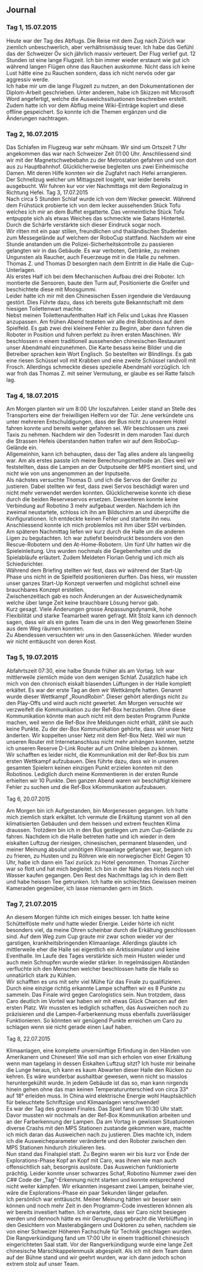 ## Journal  
### Tag 1, 15.07.2015  
  
Heute war der Tag des Abflugs. Die Reise mit dem Zug nach Zürich war ziemlich unbeschwerlich, aber verhältnismässig teuer. Ich habe das Gefühl das der Schweizer Öv sich jährlich massiv verteuert.
Der Flug verlief gut. 12 Stunden ist eine lange Flugzeit. Ich bin immer wieder erstaunt wie gut ich während langen Flügen ohne das Rauchen auskomme. Nicht dass ich keine Lust hätte eine zu Rauchen sondern, dass ich nicht nervös oder gar aggressiv werde.  
Ich habe mir um die lange Flugzeit zu nutzen, an den Dokumentationen der Diplom-Arbeit geschrieben. Unter anderem, habe ich Skizzen mit Microsoft Word angefertigt, welche die Ausweichssituationen beschreiben erstellt. Zudem hatte ich vor dem Abflug meine Wiki-Einträge kopiert und diese offline gespeichert. So konnte ich die Themen ergänzen und die Änderungen nachtragen.  
  
### Tag 2, 16.07.2015  
  
Das Schlafen im Flugzeug war sehr mühsam. Wir sind um Ortszeit 7 Uhr angekommen das war nach Schweizer Zeit 01:00 Uhr. Anschliessend sind wir mit der Magnetschwebebahn zu der Metrostation gefahren und von dort aus zu Hauptbahnhof. Glücklicherweise begleiten uns zwei Einheimische Damen. Mit deren Hilfe konnten wir die Zugfahrt nach Hefei arrangieren. Der Schnellzug welcher um Mittagszeit losgeht, war leider bereits ausgebucht. Wir fuhren kur vor vier Nachmittags mit dem Regionalzug in Richtung Hefei.
Tag 3, 17.07.2015  
Nach circa 5 Stunden Schlaf wurde ich von dem Wecker geweckt. Während dem Frühstück probierte ich von dem lecker aussehenden Stück Tofu welches ich mir an dem Buffet ergatterte. Das vermeintliche Stück Tofu entpuppte sich als etwas Weiches das schmeckte wie Satans Hinterteil. Durch die Schärfe verstärkte sich dieser Eindruck sogar noch.  
Wir ritten mit ein paar stillen, freundlichen und thailändischen Studenten zum Messegelände auf welchem der RoboCup stattfand. Nachdem wir eine Stunde anstanden um die Polizei-Sicherheitskontrolle zu passieren gelangten wir in das Gebäude. Es war verboten, Getränke, zu meinen Ungunsten als Raucher, auch Feuerzeuge mit in die Halle zu nehmen. Thomas Z. und Thomas D besorgten nach dem Eintritt in die Halle die Cup-Unterlagen.  
Als erstes Half ich bei dem Mechanischen Aufbau drei drei Roboter. Ich montierte die Sensoren, baute den Turm auf, Positionierte die Greifer und beschichtete diese mit Moosgummi.  
Leider hatte ich mir mit den Chinesischen Essen irgendwie die Verdauung gestört. Dies Führte dazu, dass ich bereits gute Bekanntschaft mit dem hiesigen Toilettenwart machte.  
Nebst meinen Toilettenaufenthalten Half ich Felix und Lukas ihre Klassen anzupassen.
Am frühen Abend testeten wir alle drei Robotinos auf dem Spielfeld. Es gab zwei drei kleinere Fehler zu Beginn, aber dann fuhren die Roboter in Position und fuhren perfekt zu ihren ersten Maschinen.
Wir beschlossen n einem traditionell aussehenden chinesischen Restaurant unser Abendmahl einzunehmen. Die Karte besass keine Bilder und die Betreiber sprachen kein Wort Englisch. So bestellten wir Blindlings. Es gab eine riesen Schüssel voll mit Krabben und eine zweite Schüssel randvoll mit Frosch. Allerdings schmeckte dieses spezielle Abendmahl vorzüglich. Ich war froh das Thomas Z. mit seiner Vermutung, er glaube es sei Ratte falsch lag.

### Tag 4, 18.07.2015  
  
Am Morgen planten wir um 8:00 Uhr loszufahren. Leider stand an Stelle des Transporters eine der freiwilligen Helfern vor der Tür. Jene verkündete uns unter mehreren Entschuldigungen, dass der Bus nicht zu unserem Hotel fahren konnte und bereits weiter gefahren sei. Wir beschlossen uns zwei Taxis zu nehmen. Nachdem wir den Todesritt in dem maroden Taxi durch die Strassen Hefeis überstanden hatten trafen wir auf dem RoboCup-Gelände ein.   
Allgemeinhin, kann ich behaupten, dass der Tag alles andere als langweilig war. Am als erstes passte ich meine Berechnungsmethode an. Dies weil wir feststellten, dass die Lampen an der Outputseite der MPS montiert sind, und nicht wie von uns angenommen an der Inputseite.  
Als nächstes versuchte Thomas D. und ich die Servos der Greifer zu justieren. Dabei stellten wir fest, dass zwei Servos beschädigt waren und nicht mehr verwendet werden konnten. Glücklicherweise konnte ich diese durch die beiden Reserveservos ersetzen. Desweiteren konnte keine Verbindung auf Robotino 3 mehr aufgebaut werden. Nachdem ich ihn zweimal neustartete, schloss ich ihn am Bildschirm an und überprüfte die Konfigurationen. Ich entdeckte keinen Fehler und startete ihn neu. Anschliessend konnte ich mich problemlos mit ihm über SSH verbinden.  
Am späteren Nachmittag liefen wir kurz durch die Halle um die anderen Ligen zu begutachten. Ich war zutiefst beeindruckt besonders von den Rescue-Robotern und den At-Home-Robotern. 
Um fünf Uhr hatten wir die Spieleinleitung. Uns wurden nochmals die Gegebenheiten und die Spielabläufe erläutert. Zudem Meldeten Florian Gehrig und ich mich als Schiedsrichter.  
Während dem Briefing stellten wir fest, dass wir während der Start-Up Phase uns nicht in de Spielfeld positionieren durften. Das hiess, wir mussten unser ganzes Start-Up Konzept verwerfen und möglichst schnell eine brauchbares Konzept erstellen.  
Zwischenzeitlach gab es noch Änderungen an der Ausweichedynamik welche über lange Zeit keine brauchbare Lösung hervor gab.  
Kurz gesagt. Viele Änderungen grosse Anpassungsdynamik, hohe Flexibilität und starke Teamarbeit waren gefragt.
Mit Stolz kann ich dennoch sagen, dass wir als ein gutes Team die uns in den Weg geworfenen Steine aus dem Weg räumen konnten.  
Zu Abendessen versuchten wir uns in den Gassenküchen. Wieder wurden wir nicht enttäuscht von deren Kost.  
  
### Tag 5, 19.07.2015  
  
Abfahrtszeit 07:30, eine halbe Stunde früher als am Vortag. Ich war mittlerweile ziemlich müde von dem wenigen Schlaf. Zusätzlich habe ich mich von den chronisch eiskalt blasenden Lüftungen in der Halle komplett erkältet. Es war der erste Tag an dem wir Wettkämpfe hatten. Genannt wurde dieser Wettkampf „RoundRobin“. Dieser gehört allerdings nicht zu den Play-Offs und wird auch nicht gewertet.
Am Morgen versuchte wir verzweifelt die Kommunikation zu der Ref-Box herzustellen. Ohne diese Kommunikation könnte man auch nicht mit dem besten Programm Punkte machen, weil wenn die Ref-Box ihre Meldungen nicht erhält, zählt sie auch keine Punkte. Zu der der-Box Kommunikation gehörte, dass wir unser Netz änderten. Wir koppelten unser Netz mit dem Ref-Box Netz. Weil wir nun unseren Router mit Internetanschluss nicht mehr anhängen konnten, setzte ich unseren Reserve D-Link Router auf um Online bleiben zu können.  
Wir schafften es leider nicht, die Kommunikation mit der Ref-Box bis zum ersten Wettkampf aufzubauen. Dies führte dazu, dass wir in unseren gesamten Spielern keinen einzigen Punkt erzielen konnten mit den Robotinos. Lediglich durch meine Kommentieren in der ersten Runde erhielten wir 10 Punkte. 
Den ganzen Abend waren wir beschäftigt kleinere Fehler zu suchen und die Ref-Box kKommunikation aufzubauen.  
  
Tag 6, 20.07.2015  
  
Am Morgen bin ich Aufgestanden, bin Morgenessen gegangen. Ich hatte mich ziemlich stark erkältet. Ich vermute die Erkältung stammt von all den klimatisierten Gebäuden und dem heissen und extrem feuchten Klima draussen. Trotzdem bin ich in den Bus gestiegen um zum Cup-Gelände zu fahren. Nachdem ich die Halle betreten hatte und ich wieder in dem eiskalten Luftzug der riesigen, chinesischen, permanent blasenden, und meiner Meinung absolut unnötigen Klimaanlage gefangen war, begann ich zu frieren, zu Husten und zu Röhren wie ein norwegischer Elch! Gegen 10 Uhr, habe ich dann ein Taxi zurück zu Hotel genommen. Thomas Zürcher war so flott und hat mich begleitet. Ich bin in der Nähe des Hotels noch viel Wasser kaufen gegangen. Den Rest des Nachmittags lag ich in dem Bett und habe heissen Tee getrunken. Ich hatte ein schlechtes Gewissen meinen Kameraden gegenüber, ich lasse niemanden gern im Stich.  
  
### Tag 7, 21.07.2015  
  
An diesem Morgen fühlte ich mich einiges besser. Ich hatte keine Schüttelföste mehr und hatte wieder Energie. Leider hörte ich nicht besonders viel, da meine Ohren scheinbar durch die Erkältung geschlossen sind. Auf dem Weg zum Cup graute mir zwar schon wieder vor der garstigen, krankheitsbringenden Klimaanlage. Allerdings glaubte ich mittlerweile eher die Halle sei eigentlich ein Arktissimulator und keine Eventhalle. Im Laufe des Tages verstärkte sich mein Husten wieder und auch mein Schnupfen wurde wieder stärker. In regelmässigen Abständen verfluchte ich den Menschen welcher beschlossen hatte die Halle so unnatürlich stark zu Kühlen.  
Wir schafften es uns mit sehr viel Mühe für das Finale zu qualifizieren. Durch eine einzige richtig erkannte Lampe schafften wir es 8 Punkte zu sammeln. Das Finale wird gegen Carologistics sein. Nun trotzdem, dass Caro deutlich im Vorteil war haben wir mit etwas Glück Chancen auf den ersten Platz. Wir mussten es lediglich schaffen, das Ausweichen noch zu präzisieren und die Lampen-Farberkennung muss ebenfalls zuverlässiger Funktionieren. So könnten wir genügend Punkte erreichen um Caro zu schlagen wenn sie nicht gerade einen Lauf haben.  
  
Tag 8, 22.07.2015  
  
Klimaanlagen, eine komplette unvernünftige Erfindung in den Händen von Amerikanern und Chinesen! Wie soll man sich erholen von einer Erkältung wenn man tagelang in dessen Eiskalten Luftzug sitzt? Ich huste mir beinahe die Lunge heraus, ich kann es kaum Abwarten dieser Halle den Rücken zu kehren. Es wäre wunderbar aushaltbar gewesen, wenn nicht so masslos heruntergekühlt wurde. In jedem Gebäude ist das so, man kann nirgends hinein gehen ohne das man keinen Temperaturunterschied von circa 33° auf 18° erleiden muss. In China wird elektrische Energie wohl Hauptsächlich für beleuchtete Schriftzüge und Klimaanlagen verschwendet!  
Es war der Tag des grossen Finales. Das Spiel fand um 10:30 Uhr statt. Davor mussten wir nochmals an der Ref-Box Kommunikation arbeiten und an der Farberkennung der Lampen. Da am Vortag in gewissen Situatuionen diverse Crashs mit den MPS Stationen zustande gekommen ware, machte ich mich daran das Ausweichen nach zu justieren. Dies machte ich, indem ich die Ausweicheparameter veränderte und den Roboter zwischen den MPS Stationen hindurch zirkulieren lies.   
Nun stand das Finalspiel statt. Zu Beginn waren wir bis kurz vor Ende der Explorations-Phase Kopf an Kopf mit Caro, was ihnen wie man auch offensichtlich sah, besorgnis auslöste. Das Ausweichen funktionierte prächtig. Leider konnte unser schwarzes Schaf, Robotino Nummer zwei den C## Code der „Tag“-Erkennung nicht starten und konnte entsprechend nicht weiter kämpfen. Wir erkannten insgesamt zwei Lampen, beinahe vier, wäre die Explorations-Phase ein paar Sekunden länger gelaufen.  
Ich persönlich war enttäuscht. Meiner Meinung hätten wir besser sein können und noch mehr Zeit in den Programm-Code investieren können als wir bereits investiert hatten. Ich erwartete, dass wir Caro nicht besiegen werden und dennoch hätte es mir Genugtuung gebracht die Verblüffung in den Gesichtern von Masterabgängern und Doktoren zu sehen, nachdem sie von einer Schweizer Höheren Fachschule für Technik geschlagen wurden.  
Die Rangverkündigung fand um 17:00 Uhr in einem traditionell chinesisch eingerichteten Saal statt. Vor der Rangverkündigung wurde eine lange Zeit chinesische Marschkappelenmusik abgespielt. Als ich mit dem Team dann auf der Bühne stand und wir geehrt wurden, war ich dann jedoch schon extrem stolz auf unser Team.
